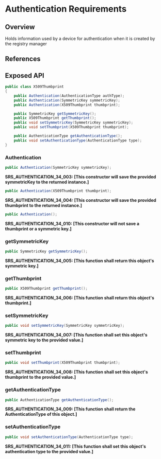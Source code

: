 # Authentication Requirements

## Overview

Holds information used by a device for authentication when it is created by the registry manager

## References

## Exposed API

```java
public class X509Thumbprint
{
    public Authentication(AuthenticationType authType);
    public Authentication(SymmetricKey symmetricKey);
    public Authentication(X509Thumbprint thumbprint);

    public SymmetricKey getSymmetricKey();
    public X509Thumbprint getThumbprint();
    public void setSymmetricKey(SymmetricKey symmetricKey);
    public void setThumbprint(X509Thumbprint thumbprint);

    public AuthenticationType getAuthenticationType();
    public void setAuthenticationType(AuthenticationType type);
}
```

### Authentication
```java
public Authentication(SymmetricKey symmetricKey);
```
**SRS_AUTHENTICATION_34_003: [**This constructor will save the provided symmetricKey to the returned instance.**]**


```java
public Authentication(X509Thumbprint thumbprint);
```
**SRS_AUTHENTICATION_34_004: [**This constructor will save the provided thumbprint to the returned instance.**]**

```java
public Authentication();
```
**SRS_AUTHENTICATION_34_010: [**This constructor will not save a thumbprint or a symmetric key.**]**


### getSymmetricKey
```java
public SymmetricKey getSymmetricKey();
```
**SRS_AUTHENTICATION_34_005: [**This function shall return this object's symmetric key.**]**


### getThumbprint
```java
public X509Thumbprint getThumbprint();
```
**SRS_AUTHENTICATION_34_006: [**This function shall return this object's thumbprint.**]**


### setSymmetricKey
```java
public void setSymmetricKey(SymmetricKey symmetricKey);
```
**SRS_AUTHENTICATION_34_007: [**This function shall set this object's symmetric key to the provided value.**]**


### setThumbprint
```java
public void setThumbprint(X509Thumbprint thumbprint);
```
**SRS_AUTHENTICATION_34_008: [**This function shall set this object's thumbprint to the provided value.**]**


### getAuthenticationType
```java
public AuthenticationType getAuthenticationType();
```
**SRS_AUTHENTICATION_34_009: [**This function shall return the AuthenticationType of this object.**]**


### setAuthenticationType
```java
public void setAuthenticationType(AuthenticationType type);
```
**SRS_AUTHENTICATION_34_011: [**This function shall set this object's authentication type to the provided value.**]**